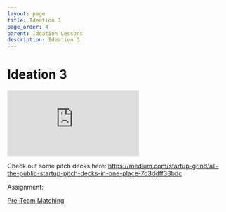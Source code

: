 ```yaml
---
layout: page
title: Ideation 3
page_order: 4
parent: Ideation Lessons
description: Ideation 3
---
```


# Ideation 3

<iframe src="https://docs.google.com/presentation/d/e/2PACX-1vSy6lL1km-A3hBjMhCPNaPq5j3dLqM7zDMvk-g_vTrnSZ1LiL0xvWJQSq4TsOw_VP4JMqlsCMKzQADP/embed?start=false&loop=false&delayms=3000" frameborder="0" allowfullscreen="true" mozallowfullscreen="true" webkitallowfullscreen="true"></iframe>

Check out some pitch decks here: https://medium.com/startup-grind/all-the-public-startup-pitch-decks-in-one-place-7d3ddff33bdc

Assignment:

[Pre-Team Matching](https://docs.google.com/document/d/e/2PACX-1vR21ycQya-o2Icx9eAd7fcuDumsOxIZdbJE5yTM_D4jSAmtICedIPmr3B-Ah_LajxIKMsdUNpNP20Uv/pub)